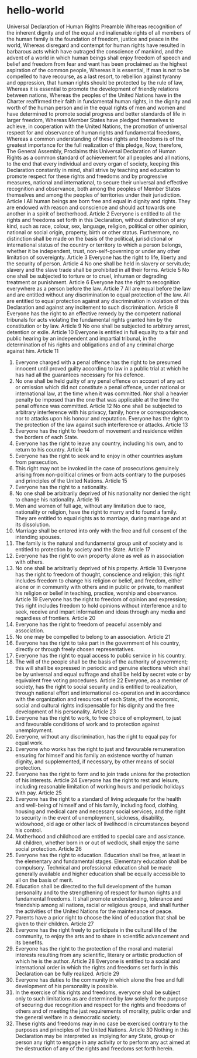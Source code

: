 # hello-world

Universal Declaration of Human Rights
Preamble
Whereas recognition of the inherent dignity and of the equal and inalienable
rights of all members of the human family is the foundation of freedom, justice
and peace in the world,
Whereas disregard and contempt for human rights have resulted in barbarous
acts which have outraged the conscience of mankind, and the advent of a world
in which human beings shall enjoy freedom of speech and belief and freedom
from fear and want has been proclaimed as the highest aspiration of the common
people,
Whereas it is essential, if man is not to be compelled to have recourse, as a last
resort, to rebellion against tyranny and oppression, that human rights should be
protected by the rule of law,
Whereas it is essential to promote the development of friendly relations between
nations,
Whereas the peoples of the United Nations have in the Charter reaffirmed their
faith in fundamental human rights, in the dignity and worth of the human person
and in the equal rights of men and women and have determined to promote
social progress and better standards of life in larger freedom,
Whereas Member States have pledged themselves to achieve, in cooperation
with the United Nations, the promotion of universal respect for and observance of
human rights and fundamental freedoms,
Whereas a common understanding of these rights and freedoms is of the
greatest importance for the full realization of this pledge,
Now, therefore,
The General Assembly,
Proclaims this Universal Declaration of Human Rights as a common standard of
achievement for all peoples and all nations, to the end that every individual and
every organ of society, keeping this Declaration constantly in mind, shall strive by
teaching and education to promote respect for these rights and freedoms and by
progressive measures, national and international, to secure their universal and
effective recognition and observance, both among the peoples of Member States
themselves and among the peoples of territories under their jurisdiction.
Article I
All human beings are born free and equal in dignity and rights. They are
endowed with reason and conscience and should act towards one another in a
spirit of brotherhood.
Article 2
Everyone is entitled to all the rights and freedoms set forth in this Declaration,
without distinction of any kind, such as race, colour, sex, language, religion,
political or other opinion, national or social origin, property, birth or other status.
Furthermore, no distinction shall be made on the basis of the political,
jurisdictional or international status of the country or territory to which a person
belongs, whether it be independent, trust, non-self-governing or under any other
limitation of sovereignty.
Article 3
Everyone has the right to life, liberty and the security of person.
Article 4
No one shall be held in slavery or servitude; slavery and the slave trade shall be
prohibited in all their forms.
Article 5
No one shall be subjected to torture or to cruel, inhuman or degrading treatment
or punishment.
Article 6
Everyone has the right to recognition everywhere as a person before the law.
Article 7
All are equal before the law and are entitled without any discrimination to equal
protection of the law. All are entitled to equal protection against any
discrimination in violation of this Declaration and against any incitement to such
discrimination.
Article 8
Everyone has the right to an effective remedy by the competent national tribunals
for acts violating the fundamental rights granted him by the constitution or by law.
Article 9
No one shall be subjected to arbitrary arrest, detention or exile.
Article 10
Everyone is entitled in full equality to a fair and public hearing by an independent
and impartial tribunal, in the determination of his rights and obligations and of any
criminal charge against him.
Article 11
1. Everyone charged with a penal offence has the right to be presumed
innocent until proved guilty according to law in a public trial at which he
has had all the guarantees necessary for his defence.
2. No one shall be held guilty of any penal offence on account of any act or
omission which did not constitute a penal offence, under national or
international law, at the time when it was committed. Nor shall a heavier
penalty be imposed than the one that was applicable at the time the penal
offence was committed.
Article 12
No one shall be subjected to arbitrary interference with his privacy, family, home
or correspondence, nor to attacks upon his honour and reputation. Everyone has
the right to the protection of the law against such interference or attacks.
Article 13
1. Everyone has the right to freedom of movement and residence within the
borders of each State.
2. Everyone has the right to leave any country, including his own, and to
return to his country.
Article 14
1. Everyone has the right to seek and to enjoy in other countries asylum from
persecution.
2. This right may not be invoked in the case of prosecutions genuinely
arising from non-political crimes or from acts contrary to the purposes and
principles of the United Nations.
Article 15
1. Everyone has the right to a nationality.
2. No one shall be arbitrarily deprived of his nationality nor denied the right to
change his nationality.
Article 16
1. Men and women of full age, without any limitation due to race, nationality
or religion, have the right to marry and to found a family. They are entitled
to equal rights as to marriage, during marriage and at its dissolution.
2. Marriage shall be entered into only with the free and full consent of the
intending spouses.
3. The family is the natural and fundamental group unit of society and is
entitled to protection by society and the State.
Article 17
1. Everyone has the right to own property alone as well as in association with
others.
2. No one shall be arbitrarily deprived of his property.
Article 18
Everyone has the right to freedom of thought, conscience and religion; this right
includes freedom to change his religion or belief, and freedom, either alone or in
community with others and in public or private, to manifest his religion or belief in
teaching, practice, worship and observance.
Article 19
Everyone has the right to freedom of opinion and expression; this right includes
freedom to hold opinions without interference and to seek, receive and impart
information and ideas through any media and regardless of frontiers.
Article 20
1. Everyone has the right to freedom of peaceful assembly and association.
2. No one may be compelled to belong to an association.
Article 21
1. Everyone has the right to take part in the government of his country,
directly or through freely chosen representatives.
2. Everyone has the right to equal access to public service in his country.
3. The will of the people shall be the basis of the authority of government;
this will shall be expressed in periodic and genuine elections which shall
be by universal and equal suffrage and shall be held by secret vote or by
equivalent free voting procedures.
Article 22
Everyone, as a member of society, has the right to social security and is entitled
to realization, through national effort and international co-operation and in
accordance with the organization and resources of each State, of the economic,
social and cultural rights indispensable for his dignity and the free development
of his personality.
Article 23
1. Everyone has the right to work, to free choice of employment, to just and
favourable conditions of work and to protection against unemployment.
2. Everyone, without any discrimination, has the right to equal pay for equal
work.
3. Everyone who works has the right to just and favourable remuneration
ensuring for himself and his family an existence worthy of human dignity,
and supplemented, if necessary, by other means of social protection.
4. Everyone has the right to form and to join trade unions for the protection of
his interests.
Article 24
Everyone has the right to rest and leisure, including reasonable limitation of
working hours and periodic holidays with pay.
Article 25
1. Everyone has the right to a standard of living adequate for the health and
well-being of himself and of his family, including food, clothing, housing
and medical care and necessary social services, and the right to security
in the event of unemployment, sickness, disability, widowhood, old age or
other lack of livelihood in circumstances beyond his control.
2. Motherhood and childhood are entitled to special care and assistance. All
children, whether born in or out of wedlock, shall enjoy the same social
protection.
Article 26
1. Everyone has the right to education. Education shall be free, at least in the
elementary and fundamental stages. Elementary education shall be
compulsory. Technical and professional education shall be made
generally available and higher education shall be equally accessible to all
on the basis of merit.
2. Education shall be directed to the full development of the human
personality and to the strengthening of respect for human rights and
fundamental freedoms. It shall promote understanding, tolerance and
friendship among all nations, racial or religious groups, and shall further
the activities of the United Nations for the maintenance of peace.
3. Parents have a prior right to choose the kind of education that shall be
given to their children.
Article 27
1. Everyone has the right freely to participate in the cultural life of the
community, to enjoy the arts and to share in scientific advancement and
its benefits.
2. Everyone has the right to the protection of the moral and material interests
resulting from any scientific, literary or artistic production of which he is the
author.
Article 28
Everyone is entitled to a social and international order in which the rights and
freedoms set forth in this Declaration can be fully realized.
Article 29
1. Everyone has duties to the community in which alone the free and full
development of his personality is possible.
2. In the exercise of his rights and freedoms, everyone shall be subject only
to such limitations as are determined by law solely for the purpose of
securing due recognition and respect for the rights and freedoms of others
and of meeting the just requirements of morality, public order and the
general welfare in a democratic society.
3. These rights and freedoms may in no case be exercised contrary to the
purposes and principles of the United Nations.
Article 30
Nothing in this Declaration may be interpreted as implying for any State, group or
person any right to engage in any activity or to perform any act aimed at the
destruction of any of the rights and freedoms set forth herein. 